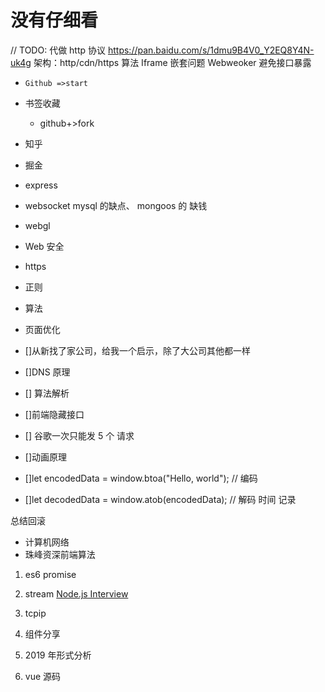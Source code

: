# 没有仔细看

// TODO: 代做
http 协议 https://pan.baidu.com/s/1dmu9B4V0_Y2EQ8Y4N-uk4g
架构：http/cdn/https
算法
Iframe 嵌套问题
Webweoker
避免接口暴露

-     Github =>start
- 书签收藏
  - github+>fork
- 知乎
- 掘金
- express
- websocket
  mysql 的缺点、 mongoos 的 缺钱

- webgl
- Web 安全
- https
- 正则
- 算法
- 页面优化
- []从新找了家公司，给我一个启示，除了大公司其他都一样
- []DNS 原理
- [] 算法解析
- []前端隐藏接口
- [] 谷歌一次只能发 5 个 请求
- []动画原理
- []let encodedData = window.btoa("Hello, world"); // 编码
- []let decodedData = window.atob(encodedData); // 解码
  时间 记录

总结回滚

- 计算机网络
- 珠峰资深前端算法

1. es6 promise
2. stream
   [Node.js Interview](https://elemefe.github.io/node-interview/#/sections/zh-cn/io?id=%E5%AF%B9%E8%B1%A1%E6%A8%A1%E5%BC%8F)

3. tcpip
4. 组件分享
5. 2019 年形式分析
6. vue 源码
